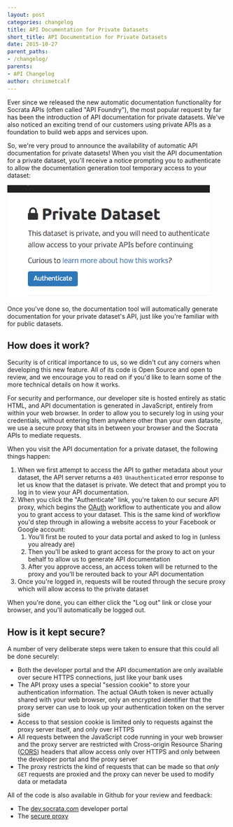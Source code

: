 ```yaml
---
layout: post
categories: changelog
title: API Documentation for Private Datasets
short_title: API Documentation for Private Datasets
date: 2015-10-27
parent_paths: 
- /changelog/
parents: 
- API Changelog
author: chrismetcalf
---
```


Ever since we released the new automatic documentation functionality for Socrata APIs (often called "API Foundry"), the most popular request by far has been the introduction of API documentation for private datasets. We've also noticed an exciting trend of our customers using private APIs as a foundation to build web apps and services upon.

So, we're very proud to announce the availability of automatic API documentation for private datasets! When you visit the API documentation for a private dataset, you'll receive a notice prompting you to authenticate to allow the documentation generation tool temporary access to your dataset:

![Private Dataset](/img/private_apis.png)

Once you've done so, the documentation tool will automatically generate documentation for your private dataset's API, just like you're familiar with for public datasets.

## How does it work?

Security is of critical importance to us, so we didn't cut any corners when developing this new feature. All of its code is Open Source and open to review, and we encourage you to read on if you'd like to learn some of the more technical details on how it works.

For security and performance, our developer site is hosted entirely as static HTML, and API documentation is generated in JavaScript, entirely from within your web browser. In order to allow you to securely log in using your credentials, without entering them anywhere other than your own datasite, we use a secure proxy that sits in between your browser and the Socrata APIs to mediate requests.

When you visit the API documentation for a private dataset, the following things happen:

1. When we first attempt to access the API to gather metadata about your dataset, the API server returns a `403 Unauthenticated` error response to let us know that the dataset is private. We detect that and prompt you to log in to view your API documentation.
2. When you click the "Authenticate" link, you're taken to our secure API proxy, which begins the [OAuth](https://en.wikipedia.org/wiki/OAuth) workflow to authenticate you and allow you to grant access to your dataset. This is the same kind of workflow you'd step through in allowing a website access to your Facebook or Google account:
    1. You'll first be routed to your data portal and asked to log in (unless you already are)
    2. Then you'll be asked to grant access for the proxy to act on your behalf to allow us to generate API documentation
    3. After you approve access, an access token will be returned to the proxy and you'll be rerouted back to your API documentation
3. Once you're logged in, requests will be routed through the secure proxy which will allow access to the private dataset

When you're done, you can either click the "Log out" link or close your browser, and you'll automatically be logged out.

## How is it kept secure?

A number of very deliberate steps were taken to ensure that this could all be done securely:

- Both the developer portal and the API documentation are only available over secure HTTPS connections, just like your bank uses
- The API proxy uses a special "session cookie" to store your authentication information. The actual OAuth token is never actually shared with your web browser, only an encrypted identifier that the proxy server can use to look up your authentication token on the server side
- Access to that session cookie is limited only to requests against the proxy server itself, and only over HTTPS
- All requests between the JavaScript code running in your web browser and the proxy server are restricted with Cross-origin Resource Sharing ([CORS](https://en.wikipedia.org/wiki/Cross-origin_resource_sharing)) headers that allow access only over HTTPS and only between the developer portal and the proxy server
- The proxy restricts the kind of requests that can be made so that _only_ `GET` requests are proxied and the proxy can never be used to modify data or metadata

All of the code is also available in Github for your review and feedback:

- The [dev.socrata.com](https://github.com/socrata/dev.socrata.com) developer portal
- The [secure proxy](https://github.com/socrata/proxy.dev.socrata.com)
